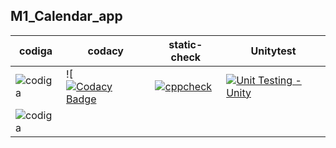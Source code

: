 ## M1_Calendar_app
|codiga|codacy|static-check|Unitytest|
|---|--|---|---|
|![codiga](https://api.codiga.io/project/31522/score/svg)|![[![Codacy Badge](https://app.codacy.com/project/badge/Grade/40fc61736dce4c1d953ff92b3abbd59f)](https://www.codacy.com/gh/AjayBhat2003/M1_Calender_app/dashboard?utm_source=github.com&amp;utm_medium=referral&amp;utm_content=AjayBhat2003/M1_Calender_app&amp;utm_campaign=Badge_Grade)|[![cppcheck](https://github.com/AjayBhat2003/M1_Calender_app/actions/workflows/c-Cppcheck.yml/badge.svg)](https://github.com/AjayBhat2003/M1_Calender_app/actions/workflows/c-Cppcheck.yml)|[![Unit Testing - Unity](https://github.com/AjayBhat2003/M1_Calender_app/actions/workflows/unity.yml/badge.svg)](https://github.com/AjayBhat2003/M1_Calender_app/actions/workflows/unity.yml)|
|![codiga](https://api.codiga.io/project/31522/status/svg)|

